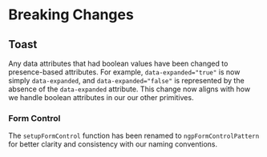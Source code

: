 # Breaking Changes

## Toast

Any data attributes that had boolean values have been changed to presence-based attributes. For example, `data-expanded="true"` is now simply `data-expanded`, and `data-expanded="false"` is represented by the absence of the `data-expanded` attribute. This change now aligns with how we handle boolean attributes in our our other primitives.

### Form Control

The `setupFormControl` function has been renamed to `ngpFormControlPattern` for better clarity and consistency with our naming conventions.

